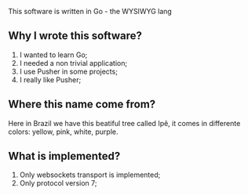 This software is written in Go - the WYSIWYG lang

Why I wrote this software?
--------------------------

1. I wanted to learn Go;
2. I needed a non trivial application;
3. I use Pusher in some projects;
4. I really like Pusher;

Where this name come from?
--------------------------

Here in Brazil we have this beatiful tree called Ipê, it comes in differente colors: yellow, pink, white, purple.

What is implemented?
--------------------

1. Only websockets transport is implemented;
2. Only protocol version 7;
